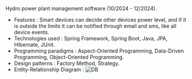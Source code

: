 Hydro power plant management software (10/2024 - 12/2024).

- Features : Smart devices can decide other devices power level, and if it is outside the limits it can be notified through email and sms, like all device events.
- Technologies used : Spring Framework, Spring Boot, Java, JPA, Hibernate, JUnit.
- Programming paradigms : Aspect-Oriented Programming, Data-Driven Programming, Object-Oriented Programming.
- Design patterns : Factory Method, Strategy.
- Entity-Relationship Diagram :
![DB](https://github.com/user-attachments/assets/a5f536bb-30e9-423a-9676-d0a87c62e0d8)

